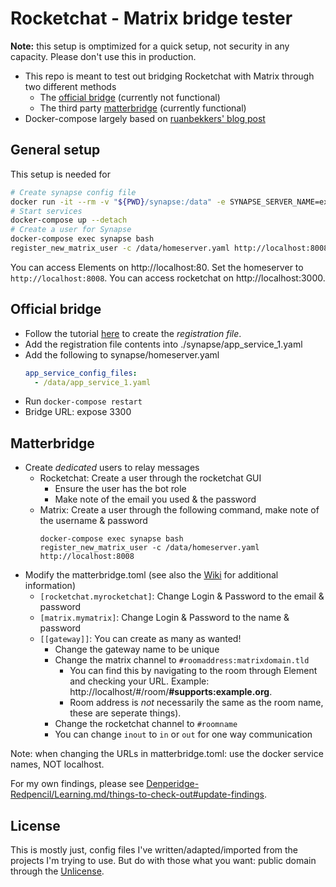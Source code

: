 # Rocketchat - Matrix bridge tester

**Note:** this setup is omptimized for a quick setup, not security in any capacity. Please don't use this in production.

- This repo is meant to test out bridging Rocketchat with Matrix through two different methods
  - The [official bridge](https://docs.rocket.chat/guides/administration/admin-panel/settings/federation/matrix-bridge) (currently not functional)
  - The third party [matterbridge](https://github.com/42wim/matterbridge) (currently functional)
- Docker-compose largely based on [ruanbekkers' blog post](https://blog.ruanbekker.com/blog/2022/03/29/setup-matrix-and-element-chat-server/)

## General setup
This setup is needed for 
```bash
# Create synapse config file
docker run -it --rm -v "${PWD}/synapse:/data" -e SYNAPSE_SERVER_NAME=example.org -e SYNAPSE_REPORT_STATS=yes matrixdotorg/synapse:latest generate
# Start services
docker-compose up --detach
# Create a user for Synapse
docker-compose exec synapse bash
register_new_matrix_user -c /data/homeserver.yaml http://localhost:8008
```

You can access Elements on http://localhost:80. Set the homeserver to `http://localhost:8008`.
You can access rocketchat on http://localhost:3000.

## Official bridge

- Follow the tutorial [here](https://docs.rocket.chat/guides/administration/admin-panel/settings/federation/matrix-bridge/matrix-admin-guide/matrixbridge-configuration) to create the *registration file*.
- Add the registration file contents into ./synapse/app_service_1.yaml
- Add the following to synapse/homeserver.yaml
    ```yml
    app_service_config_files:
      - /data/app_service_1.yaml
    ```
- Run `docker-compose restart`
- Bridge URL: expose 3300

## Matterbridge
- Create *dedicated* users to relay messages
  - Rocketchat: Create a user through the rocketchat GUI
    - Ensure the user has the bot role
    - Make note of the email you used & the password
  - Matrix: Create a user through the following command, make note of the username & password
    ```
    docker-compose exec synapse bash
    register_new_matrix_user -c /data/homeserver.yaml http://localhost:8008
    ```
- Modify the matterbridge.toml (see also the [Wiki](https://github.com/42wim/matterbridge/wiki/) for additional information)
  - `[rocketchat.myrocketchat]`: Change Login & Password to the email & password
  - `[matrix.mymatrix]`: Change Login & Password to the name & password
  - `[[gateway]]`: You can create as many as wanted!
    - Change the gateway name to be unique
    - Change the matrix channel to `#roomaddress:matrixdomain.tld`
      - You can find this by navigating to the room through Element and checking your URL. Example: http://localhost/#/room/**#supports:example.org**.
      - Room address is *not* necessarily the same as the room name, these are seperate things).
    - Change the rocketchat channel to `#roomname`
    - You can change `inout` to `in` or `out` for one way communication 


Note: when changing the URLs in matterbridge.toml: use the docker service names, NOT localhost.

For my own findings, please see [Denperidge-Redpencil/Learning.md/things-to-check-out#update-findings](https://github.com/Denperidge-Redpencil/Learning.md/blob/main/Notes/things-to-check-out.md#update-findings).

## License
This is mostly just, config files I've written/adapted/imported from the projects I'm trying to use. But do with those what you want: public domain through the [Unlicense](LICENSE).
